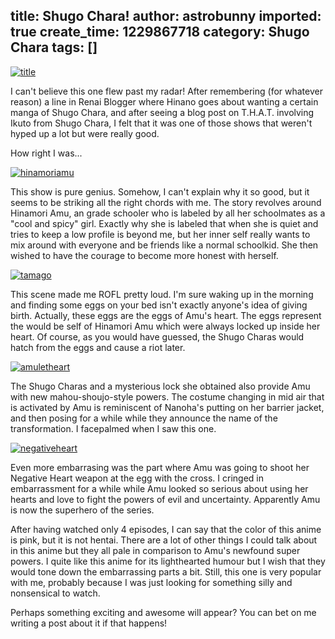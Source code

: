 title: Shugo Chara!
author: astrobunny
imported: true
create_time: 1229867718
category: Shugo Chara
tags: []
---
 [![](wp-uploads/2008/12/title-500x284.jpg "title")](/images/wp-uploads/2008/12/title.jpg)  
  
I can't believe this one flew past my radar! After remembering (for whatever reason) a line in Renai Blogger where Hinano goes about wanting a certain manga of Shugo Chara, and after seeing a blog post on T.H.A.T. involving Ikuto from Shugo Chara, I felt that it was one of those shows that weren't hyped up a lot but were really good.  
  
How right I was...  
  
<!--more-->  
  
 [![](wp-uploads/2008/12/hinamoriamu-500x284.jpg "hinamoriamu")](/images/wp-uploads/2008/12/hinamoriamu.jpg)  
  
This show is pure genius. Somehow, I can't explain why it so good, but it seems to be striking all the right chords with me. The story revolves around Hinamori Amu, an grade schooler who is labeled by all her schoolmates as a "cool and spicy" girl. Exactly why she is labeled that when she is quiet and tries to keep a low profile is beyond me, but her inner self really wants to mix around with everyone and be friends like a normal schoolkid. She then wished to have the courage to become more honest with herself.  
  
 [![](wp-uploads/2008/12/tamago-500x284.jpg "tamago")](/images/wp-uploads/2008/12/tamago.jpg)  
  
This scene made me ROFL pretty loud. I'm sure waking up in the morning and finding some eggs on your bed isn't exactly anyone's idea of giving birth. Actually, these eggs are the eggs of Amu's heart. The eggs represent the would be self of Hinamori Amu which were always locked up inside her heart. Of course, as you would have guessed, the Shugo Charas would hatch from the eggs and cause a riot later.  
  
 [![](wp-uploads/2008/12/amuletheart-500x284.jpg "amuletheart")](/images/wp-uploads/2008/12/amuletheart.jpg)  
  
The Shugo Charas and a mysterious lock she obtained also provide Amu with new mahou-shoujo-style powers. The costume changing in mid air that is activated by Amu is reminiscent of Nanoha's putting on her barrier jacket, and then posing for a while while they announce the name of the transformation. I facepalmed when I saw this one.  
  
 [![](wp-uploads/2008/12/negativeheart-500x284.jpg "negativeheart")](/images/wp-uploads/2008/12/negativeheart.jpg)  
  
Even more embarrasing was the part where Amu was going to shoot her Negative Heart weapon at the egg with the cross. I cringed in embarrassment for a while while Amu looked so serious about using her hearts and love to fight the powers of evil and uncertainty. Apparently Amu is now the superhero of the series.  
  
After having watched only 4 episodes, I can say that the color of this anime is pink, but it is not hentai. There are a lot of other things I could talk about in this anime but they all pale in comparison to Amu's newfound super powers. I quite like this anime for its lighthearted humour but I wish that they would tone down the embarrassing parts a bit. Still, this one is very popular with me, probably because I was just looking for something silly and nonsensical to watch.  
  
Perhaps something exciting and awesome will appear? You can bet on me writing a post about it if that happens!